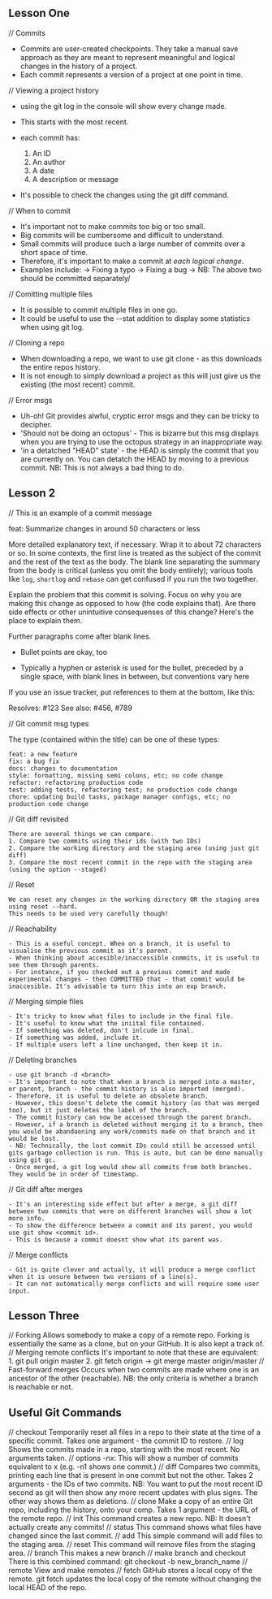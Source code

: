 
## Lesson One

// Commits

- Commits are user-created checkpoints. They take a manual save approach as they are meant to represent meaningful and logical changes in the history of a project.
- Each commit represents a version of a project at one point in time.

// Viewing a project history

- using the git log in the console will show every change made.
- This starts with the most recent.
- each commit has:
    1. An ID
    2. An author
    3. A date
    4. A description or message

- It's possible to check the changes using the git diff command.

// When to commit

- It's important not to make commits too big or too small.
- Big commits will be cumbersome and difficult to understand.
- Small commits will produce such a large number of commits over a short space of time.
- Therefore, it's important to make a commit at <em>each logical change</em>.
- Examples include:
    -> Fixing a typo
    -> Fixing a bug
    -> NB: The above two should be committed separately/

// Comitting multiple files

- It is possible to commit multiple files in one go.
- It could be useful to use the --stat addition to display some statistics when using git log.

// Cloning a repo

- When downloading a repo, we want to use git clone - as this downloads the entire repos history.
- It is not enough to simply download a project as this will just give us the existing (the most recent) commit.

// Error msgs

- Uh-oh! Git provides alwful, cryptic error msgs and they can be tricky to decipher.
- 'Should not be doing an octopus' - This is bizarre but this msg displays when you are trying to use the octopus strategy in an inappropriate way.
- 'in a detatched "HEAD" state' - the HEAD is simply the commit that you are currently on. You can detatch the HEAD by moving to a previous commit. NB: This is not always a bad thing to do.

## Lesson 2

// This is an example of a commit message

feat: Summarize changes in around 50 characters or less

More detailed explanatory text, if necessary. Wrap it to about 72
characters or so. In some contexts, the first line is treated as the
subject of the commit and the rest of the text as the body. The
blank line separating the summary from the body is critical (unless
you omit the body entirely); various tools like `log`, `shortlog`
and `rebase` can get confused if you run the two together.

Explain the problem that this commit is solving. Focus on why you
are making this change as opposed to how (the code explains that).
Are there side effects or other unintuitive consequenses of this
change? Here's the place to explain them.

Further paragraphs come after blank lines.

 - Bullet points are okay, too

 - Typically a hyphen or asterisk is used for the bullet, preceded
   by a single space, with blank lines in between, but conventions
   vary here

If you use an issue tracker, put references to them at the bottom,
like this:

Resolves: #123
See also: #456, #789

// Git commit msg types

The type (contained within the title) can be one of these types:

    feat: a new feature
    fix: a bug fix
    docs: changes to documentation
    style: formatting, missing semi colons, etc; no code change
    refactor: refactoring production code
    test: adding tests, refactoring test; no production code change
    chore: updating build tasks, package manager configs, etc; no production code change

// Git diff revisited

    There are several things we can compare.
    1. Compare two commits using their ids (with two IDs)
    2. Compare the working directory and the staging area (using just git diff)
    3. Compare the most recent commit in the repo with the staging area (using the option --staged)

// Reset

    We can reset any changes in the working directory OR the staging area using reset --hard.
    This needs to be used very carefully though!

// Reachability

    - This is a useful concept. When on a branch, it is useful to visualise the previous commit as it's parent.
    - When thinking about accesible/inaccessible commits, it is useful to see them through parents.
    - For instance, if you checked out a previous commit and made experimental changes - then COMMITTED that - that commit would be inaccesible. It's advisable to turn this into an exp branch.

// Merging simple files

    - It's tricky to know what files to include in the final file.
    - It's useful to know what the iniital file contained.
    - If something was deleted, don't inlcude in final.
    - If something was added, include it.
    - If multiple users left a line unchanged, then keep it in.

// Deleting branches

    - use git branch -d <branch>
    - It's important to note that when a branch is merged into a master, or parent, branch - the commit history is also imported (merged).
    - Therefore, it is useful to delete an obsolete branch.
    - However, this doesn't delete the commit history (as that was merged too), but it just deletes the label of the branch.
    - The commit history can now be accessed through the parent branch.
    - However, if a branch is deleted without merging it to a branch, then you would be abandaoning any work/commits made on that branch and it would be lost.
    - NB: Technically, the lost commit IDs could still be accessed until gits garbage collection is run. This is auto, but can be done manually using git gc.
    - Once merged, a git log would show all commits from both branches. They would be in order of timestamp.

// Git diff after merges

    - It's an interesting side effect but after a merge, a git diff between two commits that were on different branches will show a lot more info.
    - To show the difference between a commit and its parent, you would use git show <commit id>.
    - This is because a commit doesnt show what its parent was.

// Merge conflicts

    - Git is quite clever and actually, it will produce a merge conflict when it is unsure between two versions of a line(s).
    - It can not automatically merge conflicts and will require some user input.

## Lesson Three

// Forking
    Allows somebody to make a copy of a remote repo.
    Forking is essentially the same as a clone, but on your GitHub.
    It is also kept a track of.
// Merging remote conflicts
    It's important to note that these are equivalent:
    1. git pull origin master
    2. git fetch origin -> git merge master origin/master
// Fast-forward merges
    Occurs when two commits are made where one is an ancestor of the other (reachable).
    NB: the only criteria is whether a branch is reachable or not.

## Useful Git Commands

// checkout
    Temporarily reset all files in a repo to their state at the time of a specific commit.
    Takes one argument - the commit ID to restore.
// log
    Shows the commits made in a repo, starting with the most recent.
    No arguments taken.
    // options
        -nx: This will show a number of commits equivalent to x (e.g. -n1 shows one commit.)
// diff
    Compares two commits, printing each line that is present in one commit but not the other.
    Takes 2 arguments - the IDs of two commits.
    NB: You want to put the most recent ID second as git will then show any more recent updates with plus signs. The other way shows them as deletions.
// clone
    Make a copy of an entire Git repo, including the history, onto your comp.
    Takes 1 argument - the URL of the remote repo.
// init
    This command creates a new repo. NB: It doesn't actually create any commits!
// status
    This command shows what files have changed since the last commit.
// add
    This simple command will add files to the staging area.
// reset
    This command will remove files from the staging area.
// branch
    This makes a new branch
    // make branch and checkout
        There is this combined command:
        git checkout -b new_branch_name
// remote
    View and make remotes
// fetch
    GitHub stores a local copy of the remote. git fetch updates the local copy of the remote without changing the local HEAD of the repo.